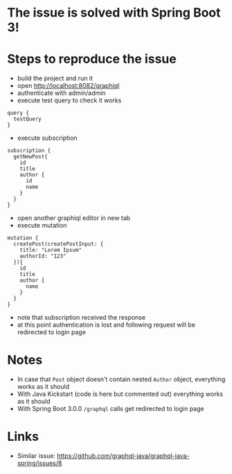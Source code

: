 # The issue is solved with Spring Boot 3!

# Steps to reproduce the issue
* build the project and run it
* open <http://localhost:8082/graphiql>
* authenticate with admin/admin
* execute test query to check it works

```
query {
  testQuery
}
```
* execute subscription

```
subscription {
  getNewPost{
    id
    title
    author {
      id
      name
    }
  }
}
```
* open another graphiql editor in new tab
* execute mutation

```
mutation {
  createPost(createPostInput: {
    title: "Lorem Ipsum"
    authorId: "123"
  }){
    id
    title
    author {
      name
    }
  }
}
```
* note that subscription received the response
* at this point authentication is lost and following request will be redirected to login page

# Notes
* In case that `Post` object doesn't contain nested `Author` object, everything works as it should
* With Java Kickstart (code is here but commented out) everything works as it should
* With Spring Boot 3.0.0 `/graphql` calls get redirected to login page


# Links
* Similar issue: <https://github.com/graphql-java/graphql-java-spring/issues/8>
